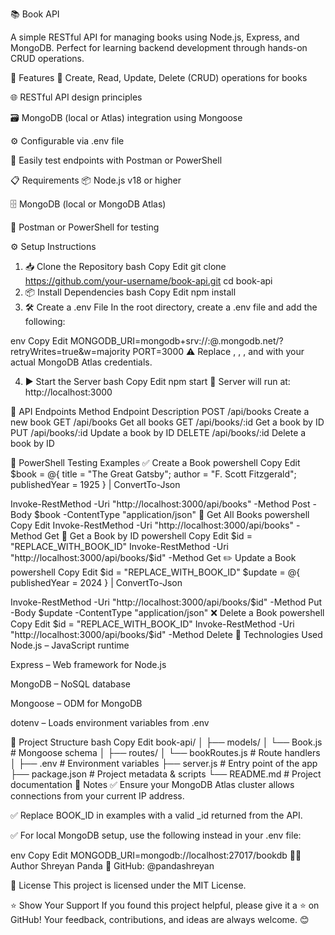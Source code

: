 📚 Book API

A simple RESTful API for managing books using Node.js, Express, and MongoDB.
Perfect for learning backend development through hands-on CRUD operations.

🚀 Features
📖 Create, Read, Update, Delete (CRUD) operations for books

🌐 RESTful API design principles

🗃️ MongoDB (local or Atlas) integration using Mongoose

⚙️ Configurable via .env file

🧪 Easily test endpoints with Postman or PowerShell

📋 Requirements
📦 Node.js v18 or higher

🗄️ MongoDB (local or MongoDB Atlas)

🔬 Postman or PowerShell for testing

⚙️ Setup Instructions
1. 📥 Clone the Repository
bash
Copy
Edit
git clone https://github.com/your-username/book-api.git
cd book-api
2. 📦 Install Dependencies
bash
Copy
Edit
npm install
3. 🛠️ Create a .env File
In the root directory, create a .env file and add the following:

env
Copy
Edit
MONGODB_URI=mongodb+srv://<username>:<password>@<cluster>.mongodb.net/<database>?retryWrites=true&w=majority
PORT=3000
⚠️ Replace <username>, <password>, <cluster>, and <database> with your actual MongoDB Atlas credentials.

4. ▶️ Start the Server
bash
Copy
Edit
npm start
📍 Server will run at: http://localhost:3000

📡 API Endpoints
Method	Endpoint	Description
POST	/api/books	Create a new book
GET	/api/books	Get all books
GET	/api/books/:id	Get a book by ID
PUT	/api/books/:id	Update a book by ID
DELETE	/api/books/:id	Delete a book by ID

🧪 PowerShell Testing Examples
✅ Create a Book
powershell
Copy
Edit
$book = @{
    title = "The Great Gatsby";
    author = "F. Scott Fitzgerald";
    publishedYear = 1925
} | ConvertTo-Json

Invoke-RestMethod -Uri "http://localhost:3000/api/books" -Method Post -Body $book -ContentType "application/json"
📖 Get All Books
powershell
Copy
Edit
Invoke-RestMethod -Uri "http://localhost:3000/api/books" -Method Get
📗 Get a Book by ID
powershell
Copy
Edit
$id = "REPLACE_WITH_BOOK_ID"
Invoke-RestMethod -Uri "http://localhost:3000/api/books/$id" -Method Get
✏️ Update a Book
powershell
Copy
Edit
$id = "REPLACE_WITH_BOOK_ID"
$update = @{ publishedYear = 2024 } | ConvertTo-Json

Invoke-RestMethod -Uri "http://localhost:3000/api/books/$id" -Method Put -Body $update -ContentType "application/json"
❌ Delete a Book
powershell
Copy
Edit
$id = "REPLACE_WITH_BOOK_ID"
Invoke-RestMethod -Uri "http://localhost:3000/api/books/$id" -Method Delete
🧰 Technologies Used
Node.js – JavaScript runtime

Express – Web framework for Node.js

MongoDB – NoSQL database

Mongoose – ODM for MongoDB

dotenv – Loads environment variables from .env

📁 Project Structure
bash
Copy
Edit
book-api/
│
├── models/
│   └── Book.js         # Mongoose schema
│
├── routes/
│   └── bookRoutes.js   # Route handlers
│
├── .env                # Environment variables
├── server.js           # Entry point of the app
├── package.json        # Project metadata & scripts
└── README.md           # Project documentation
📌 Notes
✅ Ensure your MongoDB Atlas cluster allows connections from your current IP address.

✅ Replace BOOK_ID in examples with a valid _id returned from the API.

✅ For local MongoDB setup, use the following instead in your .env file:

env
Copy
Edit
MONGODB_URI=mongodb://localhost:27017/bookdb
👨‍💻 Author
Shreyan Panda
🔗 GitHub: @pandashreyan

📄 License
This project is licensed under the MIT License.

⭐ Show Your Support
If you found this project helpful, please give it a ⭐ on GitHub!
Your feedback, contributions, and ideas are always welcome. 😊

